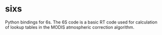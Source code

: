 sixs
====

Python bindings for 6s. The 6S code is a basic RT code used for calculation of lookup tables in the MODIS atmospheric correction algorithm.
